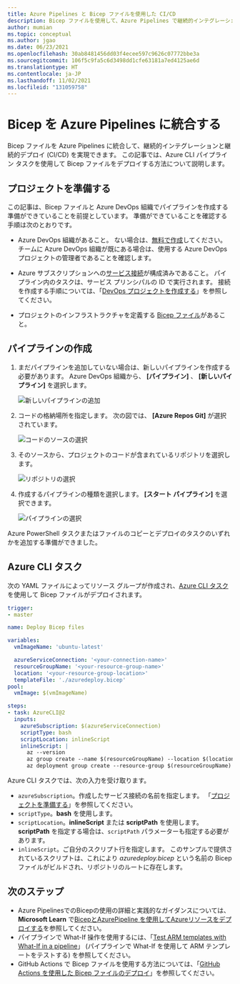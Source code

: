 ```yaml
---
title: Azure Pipelines と Bicep ファイルを使用した CI/CD
description: Bicep ファイルを使用して、Azure Pipelines で継続的インテグレーションを構成する方法について説明します。 Azure CLI タスクを使用して Bicep ファイルをデプロイする方法を示します。
author: mumian
ms.topic: conceptual
ms.author: jgao
ms.date: 06/23/2021
ms.openlocfilehash: 30ab8481456dd03f4ecee597c9626c07772bbe3a
ms.sourcegitcommit: 106f5c9fa5c6d3498dd1cfe63181a7ed4125ae6d
ms.translationtype: HT
ms.contentlocale: ja-JP
ms.lasthandoff: 11/02/2021
ms.locfileid: "131059758"
---
```

# <a name="integrate-bicep-with-azure-pipelines"></a>Bicep を Azure Pipelines に統合する

Bicep ファイルを Azure Pipelines に統合して、継続的インテグレーションと継続的デプロイ (CI/CD) を実現できます。 この記事では、Azure CLI パイプライン タスクを使用して Bicep ファイルをデプロイする方法について説明します。

## <a name="prepare-your-project"></a>プロジェクトを準備する

この記事は、Bicep ファイルと Azure DevOps 組織でパイプラインを作成する準備ができていることを前提としています。 準備ができていることを確認する手順は次のとおりです。

* Azure DevOps 組織があること。 ない場合は、[無料で作成](/azure/devops/pipelines/get-started/pipelines-sign-up)してください。 チームに Azure DevOps 組織が既にある場合は、使用する Azure DevOps プロジェクトの管理者であることを確認します。

* Azure サブスクリプションへの[サービス接続](/azure/devops/pipelines/library/connect-to-azure)が構成済みであること。 パイプライン内のタスクは、サービス プリンシパルの ID で実行されます。 接続を作成する手順については、「[DevOps プロジェクトを作成する](../templates/deployment-tutorial-pipeline.md#create-a-devops-project)」を参照してください。

* プロジェクトのインフラストラクチャを定義する [Bicep ファイル](./quickstart-create-bicep-use-visual-studio-code.md)があること。

## <a name="create-pipeline"></a>パイプラインの作成

1. まだパイプラインを追加していない場合は、新しいパイプラインを作成する必要があります。 Azure DevOps 組織から、 **[パイプライン]** 、 **[新しいパイプライン]** を選択します。

   ![新しいパイプラインの追加](./media/add-template-to-azure-pipelines/new-pipeline.png)

1. コードの格納場所を指定します。 次の図では、 **[Azure Repos Git]** が選択されています。

   ![コードのソースの選択](./media/add-template-to-azure-pipelines/select-source.png)

1. そのソースから、プロジェクトのコードが含まれているリポジトリを選択します。

   ![リポジトリの選択](./media/add-template-to-azure-pipelines/select-repo.png)

1. 作成するパイプラインの種類を選択します。 **[スタート パイプライン]** を選択できます。

   ![パイプラインの選択](./media/add-template-to-azure-pipelines/select-pipeline.png)

Azure PowerShell タスクまたはファイルのコピーとデプロイのタスクのいずれかを追加する準備ができました。

## <a name="azure-cli-task"></a>Azure CLI タスク

次の YAML ファイルによってリソース グループが作成され、[Azure CLI タスク](/azure/devops/pipelines/tasks/deploy/azure-cli)を使用して Bicep ファイルがデプロイされます。

```yml
trigger:
- master

name: Deploy Bicep files

variables:
  vmImageName: 'ubuntu-latest'

  azureServiceConnection: '<your-connection-name>'
  resourceGroupName: '<your-resource-group-name>'
  location: '<your-resource-group-location>'
  templateFile: './azuredeploy.bicep'
pool:
  vmImage: $(vmImageName)

steps:
- task: AzureCLI@2
  inputs:
    azureSubscription: $(azureServiceConnection)
    scriptType: bash
    scriptLocation: inlineScript
    inlineScript: |
      az --version
      az group create --name $(resourceGroupName) --location $(location)
      az deployment group create --resource-group $(resourceGroupName) --template-file $(templateFile)
```

Azure CLI タスクでは、次の入力を受け取ります。

* `azureSubscription`。作成したサービス接続の名前を指定します。  「[プロジェクトを準備する](#prepare-your-project)」を参照してください。
* `scriptType`。**bash** を使用します。
* `scriptLocation`。**inlineScript** または **scriptPath** を使用します。 **scriptPath** を指定する場合は、`scriptPath` パラメーターも指定する必要があります。
* `inlineScript`。ご自分のスクリプト行を指定します。  このサンプルで提供されているスクリプトは、これにより *azuredeploy.bicep* という名前の Bicep ファイルがビルドされ、リポジトリのルートに存在します。

## <a name="next-steps"></a>次のステップ

* Azure PipelinesでのBicepの使用の詳細と実践的なガイダンスについては、**Microsoft Learn** で[BicepとAzurePipeline を使用してAzureリソースをデプロイする](/learn/paths/bicep-azure-pipelines/)を参照してください。
* パイプラインで What-If 操作を使用するには、「[Test ARM templates with What-If in a pipeline](https://4bes.nl/2021/03/06/test-arm-templates-with-what-if/)」 (パイプラインで What-If を使用して ARM テンプレートをテストする) を参照してください。
* GitHub Actions で Bicep ファイルを使用する方法については、「[GitHub Actions を使用した Bicep ファイルのデプロイ](./deploy-github-actions.md)」を参照してください。